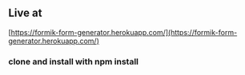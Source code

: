 ## Live at 
[https://formik-form-generator.herokuapp.com/](https://formik-form-generator.herokuapp.com/)


### clone and install with npm install
